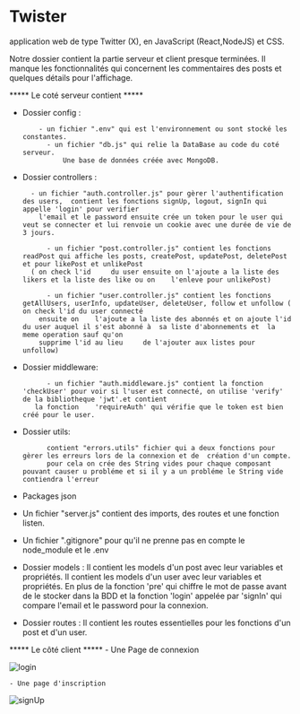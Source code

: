 # Twister
application web de type Twitter (X), en JavaScript (React,NodeJS) et CSS.

Notre dossier contient la partie serveur et client presque terminées. Il manque les fonctionnalités qui concernent les commentaires des posts et quelques détails pour l'affichage.


***** Le coté serveur contient  *****

- Dossier config :
  
  		  - un fichier ".env" qui est l'environnement ou sont stocké les constantes.
    		- un fichier "db.js" qui relie la DataBase au code du coté serveur.
        		Une base de données créée avec MongoDB.

- Dossier controllers :
  
        - un fichier "auth.controller.js" pour gèrer l'authentification des users,  contient les fonctions signUp, logout, signIn qui appelle 'login' pour verifier
          l'email et le password ensuite crée un token pour le user qui veut se connecter et lui renvoie un cookie avec une durée de vie de 3 jours.

		    - un fichier "post.controller.js" contient les fonctions readPost qui affiche les posts, createPost, updatePost, deletePost et pour likePost et unlikePost
        ( on check l'id 	du user ensuite on l'ajoute a la liste des likers et la liste des like ou on 	l'enleve pour unlikePost)

		    - un fichier "user.controller.js" contient les fonctions getAllUsers, userInfo, updateUser, deleteUser, follow et unfollow ( on check l'id du user connecté
          ensuite on 	l'ajoute a la liste des abonnés et on ajoute l'id du user auquel il s'est abonné à 	sa liste d'abonnements et  la meme operation sauf qu'on
          supprime l'id au lieu 	de l'ajouter aux listes pour unfollow)

- Dossier middleware:
  
		    - un fichier "auth.middleware.js" contient la fonction 'checkUser' pour voir si l'user est connecté, on utilise 'verify' de la bibliotheque 'jwt'.et contient
         la fonction 	'requireAuth' qui vérifie que le token est bien créé pour le user.

- Dossier utils:
  
	    	contient "errors.utils" fichier qui a deux fonctions pour gèrer les erreurs lors de la connexion et de  création d'un compte.
		    pour cela on crée des String vides pour chaque composant pouvant causer u probléme et si il y a un probléme le String vide contiendra l'erreur 

- Packages json 

- Un fichier "server.js" contient des imports, des routes et une fonction listen.

- Un fichier ".gitignore" pour qu'il ne prenne pas en compte le node_module et le .env

- Dossier models :
  	Il contient les models d'un post avec leur variables et propriétés.
	  Il contient les models d'un user avec leur variables et propriétés. En plus de la fonction 'pre' qui chiffre le mot de passe avant de le stocker dans
    la BDD et la fonction 'login' appelée par 'signIn' qui compare l'email et le password pour la connexion.

- Dossier routes :	Il contient les routes essentielles pour les fonctions d'un post et d'un user.

***** Le côté client *****
	- Une Page de connexion
 
![login](https://github.com/Rachid-kara-mostefa/Twister/assets/153507294/c10fb9e7-072d-474c-9778-22e3e73f4a47)

 	- Une page d'inscription
  
![signUp](https://github.com/Rachid-kara-mostefa/Twister/assets/153507294/ee41ba43-c0d4-4fa1-9aa5-e0a664497321)

